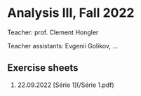 # Analysis III, Fall 2022

Teacher: prof. Clement Hongler

Teacher assistants: Evgenii Golikov, ...

## Exercise sheets

1. 22.09.2022 [Série 1](/Série 1.pdf)
